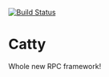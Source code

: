 [![Build Status](https://www.travis-ci.org/zhengrenjie/catty.svg?branch=master)](https://www.travis-ci.org/zhengrenjie/catty)

# Catty
Whole new RPC framework!
